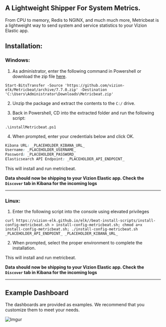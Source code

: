 ## A Lightweight Shipper For System Metrics.

From CPU to memory, Redis to NGINX, and much much more, Metricbeat is a lightweight way to send system and service statistics to your Vizion Elastic app.

## Installation:

### Windows:

1) As administrator, enter the following command in Powershell or download the zip file [here](https://github.com/vizion-elk/Metricbeat/archive/7.7.0.zip).

```
Start-BitsTransfer -Source 'https://github.com/vizion-elk/Metricbeat/archive/7.7.0.zip' -Destination 'C:\Users\Administrator\Downloads\Metricbeat.zip'
```

2) Unzip the package and extract the contents to the `C:/` drive.

3) Back in Powershell, CD into the extracted folder and run the following script:

```
.\installMetricbeat.ps1
```

4) When prompted, enter your credentials below and click OK.

```css
Kibana URL: _PLACEHOLDER_KIBANA_URL_
Username: _PLACEHOLDER_USERNAME_
Password: _PLACEHOLDER_PASSWORD_
Elasticsearch API Endpoint: _PLACEHOLDER_API_ENDPOINT_
```

This will install and run metricbeat.

**Data should now be shipping to your Vizion Elastic app. Check the ```Discover``` tab in Kibana for the incoming logs**

<hr>

### Linux:

1) Enter the following script into the console using elevated privileges

````Linux
curl https://vizion-elk.github.io/elk//beat-install-scripts/install-config-metricbeat.sh > install-config-metricbeat.sh; chmod a+x  install-config-metricbeat.sh; ./install-config-metricbeat.sh _PLACEHOLDER_API_ENDPOINT_ _PLACEHOLDER_KIBANA_URL_
````
    
2) When prompted, select the proper environment to complete the installation.

This will install and run metricbeat.

**Data should now be shipping to your Vizion Elastic app. Check the ```Discover``` tab in Kibana for the incoming logs**

<hr>

## Example Dashboard

The dashboards are provided as examples. We recommend that you customize them to meet your needs.

![Imgur](https://imgur.com/lDxTuV4.jpg)
























